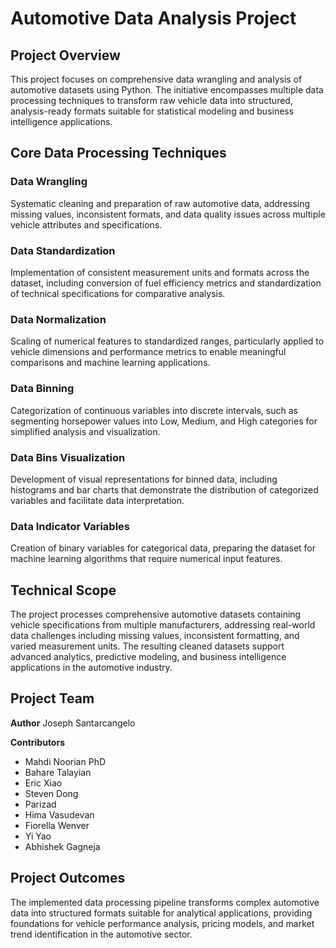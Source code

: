 # Automotive Data Analysis Project

## Project Overview
This project focuses on comprehensive data wrangling and analysis of automotive datasets using Python. The initiative encompasses multiple data processing techniques to transform raw vehicle data into structured, analysis-ready formats suitable for statistical modeling and business intelligence applications.

## Core Data Processing Techniques

### Data Wrangling
Systematic cleaning and preparation of raw automotive data, addressing missing values, inconsistent formats, and data quality issues across multiple vehicle attributes and specifications.

### Data Standardization
Implementation of consistent measurement units and formats across the dataset, including conversion of fuel efficiency metrics and standardization of technical specifications for comparative analysis.

### Data Normalization
Scaling of numerical features to standardized ranges, particularly applied to vehicle dimensions and performance metrics to enable meaningful comparisons and machine learning applications.

### Data Binning
Categorization of continuous variables into discrete intervals, such as segmenting horsepower values into Low, Medium, and High categories for simplified analysis and visualization.

### Data Bins Visualization
Development of visual representations for binned data, including histograms and bar charts that demonstrate the distribution of categorized variables and facilitate data interpretation.

### Data Indicator Variables
Creation of binary variables for categorical data, preparing the dataset for machine learning algorithms that require numerical input features.

## Technical Scope
The project processes comprehensive automotive datasets containing vehicle specifications from multiple manufacturers, addressing real-world data challenges including missing values, inconsistent formatting, and varied measurement units. The resulting cleaned datasets support advanced analytics, predictive modeling, and business intelligence applications in the automotive industry.

## Project Team

**Author**
Joseph Santarcangelo

**Contributors**
- Mahdi Noorian PhD
- Bahare Talayian
- Eric Xiao
- Steven Dong
- Parizad
- Hima Vasudevan
- Fiorella Wenver
- Yi Yao
- Abhishek Gagneja

## Project Outcomes
The implemented data processing pipeline transforms complex automotive data into structured formats suitable for analytical applications, providing foundations for vehicle performance analysis, pricing models, and market trend identification in the automotive sector.
